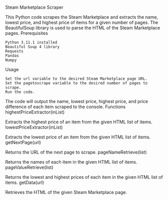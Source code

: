 Steam Marketplace Scraper

This Python code scrapes the Steam Marketplace and extracts the name, lowest price, and highest price of items for a given number of pages. The BeautifulSoup library is used to parse the HTML of the Steam Marketplace pages.
Prerequisites

    Python 3.11.1 installed
    Beautiful Soup 4 library
    Requests
    Pandas
    Numpy

Usage

    Set the url variable to the desired Steam Marketplace page URL.
    Set the pagetoscrape variable to the desired number of pages to scrape.
    Run the code.

The code will output the name, lowest price, highest price, and price difference of each item scraped to the console.
Functions
highestPriceExtractor(inList)

Extracts the highest price of an item from the given HTML list of items.
lowestPriceExtractor(inList)

Extracts the lowest price of an item from the given HTML list of items.
getNextPage(url)

Returns the URL of the next page to scrape.
pageNameRetrieve(list)

Returns the names of each item in the given HTML list of items.
pageValueRetrieve(list)

Returns the lowest and highest prices of each item in the given HTML list of items.
getData(url)

Retrieves the HTML of the given Steam Marketplace page.
